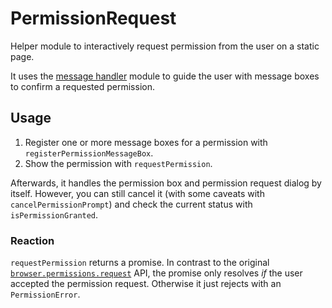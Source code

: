 # PermissionRequest

Helper module to interactively request permission from the user on a static page.

It uses the [message handler](https://github.com/TinyWebEx/MessageHandler) module to guide the user with message boxes to confirm a requested permission.

## Usage

1. Register one or more message boxes for a permission with `registerPermissionMessageBox`.
2. Show the permission with `requestPermission`.

Afterwards, it handles the permission box and permission request dialog by itself.
However, you can still cancel it (with some caveats with `cancelPermissionPrompt`) and check the current status with `isPermissionGranted`.

### Reaction

`requestPermission` returns a promise.
In contrast to the original [`browser.permissions.request`](https://developer.mozilla.org/docs/Mozilla/Add-ons/WebExtensions/API/permissions/request) API, the promise only resolves _if_ the user accepted the permission request. Otherwise it just rejects with an `PermissionError`.

